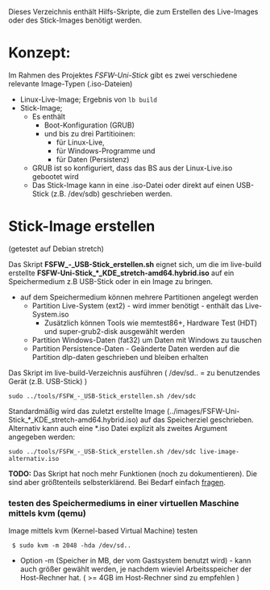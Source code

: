 Dieses Verzeichnis enthält Hilfs-Skripte, die zum Erstellen des Live-Images oder des Stick-Images benötigt werden.

# Konzept:
Im Rahmen des Projektes *FSFW-Uni-Stick* gibt es zwei verschiedene relevante Image-Typen (.iso-Dateien)
* Linux-Live-Image; Ergebnis von `lb build`
* Stick-Image;
  * Es enthält
    * Boot-Konfiguration (GRUB)
    * und bis zu drei Partitioinen:
        * für Linux-Live,
        * für Windows-Programme und
        * für Daten (Persistenz)
  * GRUB ist so konfiguriert, dass das BS aus der Linux-Live.iso gebootet wird
  * Das Stick-Image kann in eine .iso-Datei oder direkt auf einen USB-Stick (z.B. /dev/sdb) geschrieben werden.

# Stick-Image erstellen

(getestet auf Debian stretch)

Das Skript **FSFW_-_USB-Stick_erstellen.sh** eignet sich, um die im live-build erstellte **FSFW-Uni-Stick_*_KDE_stretch-amd64.hybrid.iso**
auf ein Speichermedium z.B USB-Stick oder in ein Image zu bringen.

  * auf dem Speichermedium können mehrere Partitionen angelegt werden
	* Partition Live-System (ext2) - wird immer benötigt - enthält das Live-System.iso
		* Zusätzlich können Tools wie memtest86+, Hardware Test (HDT) und super-grub2-disk ausgewählt werden
	* Partition Windows-Daten (fat32) um Daten mit Windows zu tauschen
	* Partition Persistence-Daten - Geänderte Daten werden auf die Partition dlp-daten geschrieben und bleiben erhalten

	
Das Skript im live-build-Verzeichnis ausführen 
( /dev/sd.. = zu benutzendes Gerät (z.B. USB-Stick) )

  ` sudo ../tools/FSFW_-_USB-Stick_erstellen.sh /dev/sdc `

Standardmäßig wird das zuletzt erstellte Image (../images/FSFW-Uni-Stick_*_KDE_stretch-amd64.hybrid.iso) auf das Speicherziel geschrieben.
Alternativ kann auch eine *.iso Datei explizit als zweites Argument angegeben werden:

  ` sudo ../tools/FSFW_-_USB-Stick_erstellen.sh /dev/sdc live-image-alternativ.iso `

**TODO:** Das Skript hat noch mehr Funktionen (noch zu dokumentieren). Die sind aber größtenteils selbsterklärend. Bei Bedarf einfach [fragen](mailto:kontakt@fsfw-dresden.de).

### testen des Speichermediums in einer virtuellen Maschine mittels kvm (qemu)

Image mittels kvm (Kernel-based Virtual Machine) testen

  ` $ sudo kvm -m 2048 -hda /dev/sd..`

  * Option -m (Speicher in MB, der vom Gastsystem benutzt wird) - kann auch größer gewählt werden, je nachdem wieviel Arbeitsspeicher der Host-Rechner hat. 
    ( >= 4GB im Host-Rechner sind zu empfehlen )

